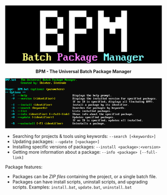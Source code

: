 ![BPM logo](https://github.com/Shivter14/BPM/blob/main/BPM.png?raw=true)
<div align="center">
  <b>BPM - The Universal Batch Package Manager</b>
  
  ![BPM --help](https://github.com/Shivter14/BPM/blob/main/BPM-help.png?raw=true)
</div>

- Searching for projects & tools using keywords: `--search [<keywords>]`
- Updating packages: `--update [<package>]`
- Installing specific versions of packages: `--install <package>:<version>`
- Getting more information about a package: `--info <package> [--full-link]`

Package features:
- Packages can be _ZIP files_ containing the project, or a single batch file.
- Packages can have install scripts, uninstall scripts, and upgrading scripts.
  Examples: `install.bat`, `update.bat`, `uninstall.bat`
  

